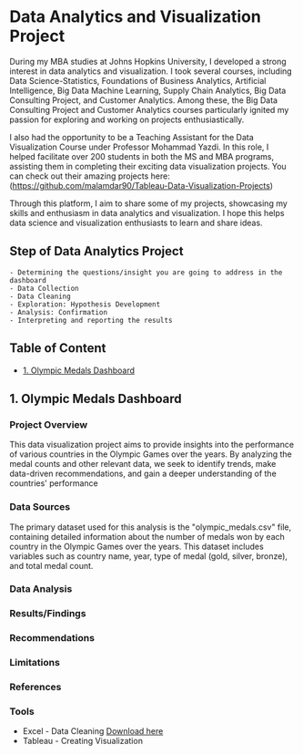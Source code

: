 # Data Analytics and Visualization Project
During my MBA studies at Johns Hopkins University, I developed a strong interest in data analytics and visualization. I took several courses, including Data Science-Statistics, Foundations of Business Analytics, Artificial Intelligence, Big Data Machine Learning, Supply Chain Analytics, Big Data Consulting Project, and Customer Analytics. Among these, the Big Data Consulting Project and Customer Analytics courses particularly ignited my passion for exploring and working on projects enthusiastically.

I also had the opportunity to be a Teaching Assistant for the Data Visualization Course under Professor Mohammad Yazdi. In this role, I helped facilitate over 200 students in both the MS and MBA programs, assisting them in completing their exciting data visualization projects. You can check out their amazing projects here: (https://github.com/malamdar90/Tableau-Data-Visualization-Projects)

Through this platform, I aim to share some of my projects, showcasing my skills and enthusiasm in data analytics and visualization. I hope this helps data science and visualization enthusiasts to learn and share ideas.

## Step of Data Analytics Project
    - Determining the questions/insight you are going to address in the dashboard
    - Data Collection
    - Data Cleaning
    - Exploration: Hypothesis Development
    - Analysis: Confirmation
    - Interpreting and reporting the results

## Table of Content
- [1. Olympic Medals Dashboard](#1.-Olympic-Medals-Dashboard)

## 1. Olympic Medals Dashboard

### Project Overview
This data visualization project aims to provide insights into the performance of various countries in the Olympic Games over the years. By analyzing the medal counts and other relevant data, we seek to identify trends, make data-driven recommendations, and gain a deeper understanding of the countries' performance

### Data Sources
The primary dataset used for this analysis is the "olympic_medals.csv" file, containing detailed information about the number of medals won by each country in the Olympic Games over the years. This dataset includes variables such as country name, year, type of medal (gold, silver, bronze), and total medal count.

### Data Analysis

### Results/Findings

### Recommendations

### Limitations

### References

### Tools
- Excel - Data Cleaning [Download here](https://microsoft.com)
- Tableau - Creating Visualization 



